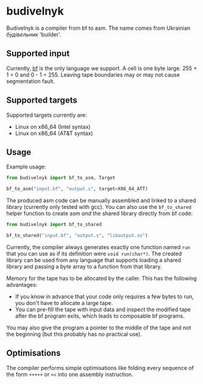 # budivelnyk

Budivelnyk is a compiler from bf to asm. The name comes from Ukrainian *будівельник* 'builder'.

## Supported input

Currently, [bf](https://en.wikipedia.org/wiki/Brainfuck) is the only language we support. A cell is one byte large. 255 + 1 = 0 and 0 - 1 = 255. Leaving tape boundaries may or may not cause segmentation fault.

## Supported targets

Supported targets currently are:
- Linux on x86_64 (Intel syntax)
- Linux on x86_64 (AT&T syntax)

## Usage

Example usage:

```python
from budivelnyk import bf_to_asm, Target

bf_to_asm("input.bf", "output.s", target=X86_64_ATT)
```

The produced asm code can be manually assembled and linked to a shared library (currently only tested with gcc). You can also use the `bf_to_shared` helper function to create asm *and* the shared library directly from bf code:

```python
from budivelnyk import bf_to_shared

bf_to_shared("input.bf", "output.s", "liboutput.so")
```

Currently, the compiler always generates exactly one function named `run` that you can use as if its definition were `void run(char*)`. The created library can be used from any language that supports loading a shared library and passing a byte array to a function from that library.

Memory for the tape has to be allocated by the caller. This has the following advantages:
- If you know in advance that your code only requires a few bytes to run, you don't have to allocate a large tape.
- You can pre-fill the tape with input data and inspect the modified tape after the bf program exits, which leads to composable bf programs.

You may also give the program a pointer to the middle of the tape and not the beginning (but this probably has no practical use).

## Optimisations

The compiler performs simple optimisations like folding every sequence of the form `+++++` or `<<` into one assembly instruction.
